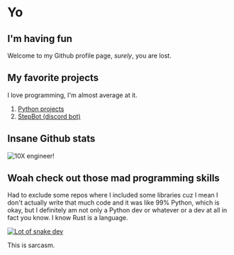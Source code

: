 # Yo
## I'm having fun 

Welcome to my Github profile page, *surely*, you are lost.

## My favorite projects

I love programming, I'm almost average at it.
1. [Python projects](https://en.wikipedia.org/wiki/Pythonidae)
2. [StepBot (discord bot)](https://github.com/grosheth/stepbot)

## Insane Github stats

![10X engineer!](https://github-readme-stats-grosheths-projects.vercel.app/api?username=grosheth&show_icons=true&theme=dracula&rank_icon=percentile)

## Woah check out those mad programming skills

Had to exclude some repos where I included some libraries cuz I mean I don't actually write that much code and it was like 99% Python, which is okay, but I definitely am not only a Python dev or whatever or a dev at all in fact you know. 
I know Rust is a language.

[![Lot of snake dev](https://github-readme-stats-grosheths-projects.vercel.app/api/top-langs/?username=grosheth&theme=dracula&exclude_repo=nixos-configs,pool,github-readme-stats&hide=Cython,HTML&langs_count=10)](https://github.com/grosheth/github-readme-stats)





This is sarcasm.
